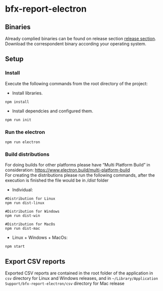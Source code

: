 # bfx-report-electron

## Binaries

Already complied binaries can be found on release section [release section](https://github.com/bitfinexcom/bfx-report-electron/releases). </br>
Download the correspondent binary according your operating system.</br>  

## Setup

### Install

Execute the following commands from the root directory of the project:

- Install libraries.

```console
npm install
```

- Install dependcies and configured them.

```console
npm run init
```

### Run the electron

```console
npm run electron
```

### Build distributions

For doing builds for other platforms please have “Multi Platform Build” in consideration: https://www.electron.build/multi-platform-build <br/>
For creating the distributions please run the following commands, after the execution is finished the file would be in */dist* folder

- Individual:

```console
#Distribution for Linux
npm run dist-linux

#Distribution for Windows
npm run dist-win

#Distribution for MacOs
npm run dist-mac
```

- Linux + Windows + MacOs:

```console
npm start
```

## Export CSV reports

Exported CSV reports are contained in the root folder of the application in `csv` directory for Linux and Windows releases, and in `~/Library/Application Support/bfx-report-electron/csv` directory for Mac release
